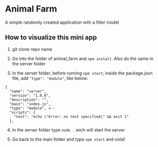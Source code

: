 # Animal Farm
A simple randomly created application with a filter model

## How to visualize this mini app

1. git clone repo name

2. Go into the folder of animal_farm and `npm install`. Also do the same in the server folder

3. In the server folder, before running `npm start`; inside the package.json file, add `"type": "module"`, like below:

```
{
  "name": "server",
  "version": "1.0.0",
  "description": "",
  "main": "index.js",
  "type": "module", <--
  "scripts": {
    "test": "echo \"Error: no test specified\" && exit 1"
  },
```

4. In the server folder type `node .` wich will start the server

5. Go back to the main folder and type `npm start` and voila!